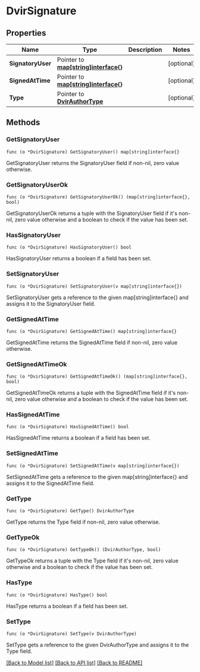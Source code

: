 # DvirSignature

## Properties

Name | Type | Description | Notes
------------ | ------------- | ------------- | -------------
**SignatoryUser** | Pointer to [**map[string]interface{}**](map[string]interface{}.md) |  | [optional] 
**SignedAtTime** | Pointer to [**map[string]interface{}**](map[string]interface{}.md) |  | [optional] 
**Type** | Pointer to [**DvirAuthorType**](DvirAuthorType.md) |  | [optional] 

## Methods

### GetSignatoryUser

`func (o *DvirSignature) GetSignatoryUser() map[string]interface{}`

GetSignatoryUser returns the SignatoryUser field if non-nil, zero value otherwise.

### GetSignatoryUserOk

`func (o *DvirSignature) GetSignatoryUserOk() (map[string]interface{}, bool)`

GetSignatoryUserOk returns a tuple with the SignatoryUser field if it's non-nil, zero value otherwise
and a boolean to check if the value has been set.

### HasSignatoryUser

`func (o *DvirSignature) HasSignatoryUser() bool`

HasSignatoryUser returns a boolean if a field has been set.

### SetSignatoryUser

`func (o *DvirSignature) SetSignatoryUser(v map[string]interface{})`

SetSignatoryUser gets a reference to the given map[string]interface{} and assigns it to the SignatoryUser field.

### GetSignedAtTime

`func (o *DvirSignature) GetSignedAtTime() map[string]interface{}`

GetSignedAtTime returns the SignedAtTime field if non-nil, zero value otherwise.

### GetSignedAtTimeOk

`func (o *DvirSignature) GetSignedAtTimeOk() (map[string]interface{}, bool)`

GetSignedAtTimeOk returns a tuple with the SignedAtTime field if it's non-nil, zero value otherwise
and a boolean to check if the value has been set.

### HasSignedAtTime

`func (o *DvirSignature) HasSignedAtTime() bool`

HasSignedAtTime returns a boolean if a field has been set.

### SetSignedAtTime

`func (o *DvirSignature) SetSignedAtTime(v map[string]interface{})`

SetSignedAtTime gets a reference to the given map[string]interface{} and assigns it to the SignedAtTime field.

### GetType

`func (o *DvirSignature) GetType() DvirAuthorType`

GetType returns the Type field if non-nil, zero value otherwise.

### GetTypeOk

`func (o *DvirSignature) GetTypeOk() (DvirAuthorType, bool)`

GetTypeOk returns a tuple with the Type field if it's non-nil, zero value otherwise
and a boolean to check if the value has been set.

### HasType

`func (o *DvirSignature) HasType() bool`

HasType returns a boolean if a field has been set.

### SetType

`func (o *DvirSignature) SetType(v DvirAuthorType)`

SetType gets a reference to the given DvirAuthorType and assigns it to the Type field.


[[Back to Model list]](../README.md#documentation-for-models) [[Back to API list]](../README.md#documentation-for-api-endpoints) [[Back to README]](../README.md)


